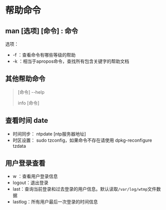# 帮助命令

## man [选项] [命令] : 命令
选项：
- -f ：查看命令有哪些等级的帮助
- -k ：相当于apropos命令，查找所有包含关键字的帮助文档

## 其他帮助命令
>[命令] --help
>
>info [命令]

## 查看时间 date

- 时间同步： ntpdate [ntp服务器地址]
- 时区设置： sudo tzconfig，如果命令不存在请使用 dpkg-reconfigure tzdata

## 用户登录查看
- w ：查看用户登录信息
- logout：退出登录
- last：查询当前登录和过去登录的用户信息。默认读取`/var/log/wtmp`文件数据
- lastlog：所有用户最后一次登录的时间信息